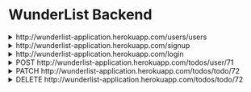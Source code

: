 # WunderList Backend

<details>
<summary>http://wunderlist-application.herokuapp.com/users/users</summary>

```JSON
[
    {
        "userid": 4,
        "username": "admin",
        "primaryemail": "admin@lambdaschool.local",
        "useremails": [
            {
                "useremailid": 7,
                "useremail": "admin@email.local"
            },
            {
                "useremailid": 8,
                "useremail": "admin@mymail.local"
            }
        ],
        "roles": [
            {
                "role": {
                    "roleid": 1,
                    "name": "ADMIN"
                }
            },
            {
                "role": {
                    "roleid": 2,
                    "name": "USER"
                }
            },
            {
                "role": {
                    "roleid": 3,
                    "name": "DATA"
                }
            }
        ],
        "todos": [
            {
                "createdDate": "2020-06-25 11:34:03",
                "todoid": 5,
                "description": "Give Joe access rights",
                "completed": false
            },
            {
                "createdDate": "2020-06-25 11:34:03",
                "todoid": 6,
                "description": "Change the color of the home page",
                "completed": false
            }
        ]
    }
]
```
</details>


<details>
<summary>http://wunderlist-application.herokuapp.com/signup</summary>

Input:

```JSON
{
    "username" : "Mojo",
    "password" : "corgie",
    "primaryemail" : "home@local.house"
}
```

Return: 
```JSON
{
    "access_token": "35883fd1-cb99-4fd8-a1f1-dcba2bb0fae6",
    "token_type": "bearer",
    "scope": "read trust write"
}
```
</details>


<details>
<summary>http://wunderlist-application.herokuapp.com/login</summary>

```TEXT
Login using credentials from signup:
username: Mojo
password: corgie
token: 35883fd1-cb99-4fd8-a1f1-dcba2bb0fae6
```

```JSON
{
    "userid": 71,
    "username": "mojo",
    "primaryemail": "home@local.house",
    "useremails": [],
    "roles": [
        {
            "role": {
                "roleid": 2,
                "name": "USER"
            }
        }
    ],
    "todos": []
}
```
</details>


<details>
<summary>POST http://wunderlist-application.herokuapp.com/todos/user/71</summary>

```JSON
{
    "description": "Make coffee"
}
```

```JSON
{
    "userid": 71,
    "username": "mojo",
    "primaryemail": "home@local.house",
    "useremails": [],
    "roles": [
        {
            "role": {
                "roleid": 2,
                "name": "USER"
            }
        }
    ],
    "todos": [
        {
            "createdDate": "2020-06-25 11:43:26",
            "todoid": 72,
            "description": "Make coffee",
            "completed": false
        }
    ]
}
```
</details>


<details>
<summary>PATCH http://wunderlist-application.herokuapp.com/todos/todo/72 </summary>

```TEXT
No Body Data

Status OK
```

```JSON
{
    "userid": 71,
    "username": "mojo",
    "primaryemail": "home@local.house",
    "useremails": [],
    "roles": [
        {
            "role": {
                "roleid": 2,
                "name": "USER"
            }
        }
    ],
    "todos": [
        {
            "createdDate": "2020-06-25 11:43:26",
            "todoid": 72,
            "description": "Make coffee",
            "completed": true
        }
    ]
}
```
</details>


<details>
<summary>DELETE http://wunderlist-application.herokuapp.com/todos/todo/72</summary>

```TEXT
No Body Data

Status OK
```

```JSON
{
    "userid": 71,
    "username": "mojo",
    "primaryemail": "home@local.house",
    "useremails": [],
    "roles": [
        {
            "role": {
                "roleid": 2,
                "name": "USER"
            }
        }
    ],
    "todos": []
}
```
</details>
